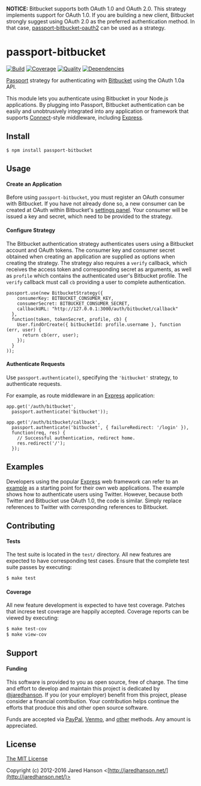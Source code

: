 **NOTICE:** Bitbucket supports both OAuth 1.0 and OAuth 2.0. This strategy
implements support for OAuth 1.0.  If you are building a new client, Bitbucket
strongly suggest using OAuth 2.0 as the preferred authentication method.  In
that case, [passport-bitbucket-oauth2](https://github.com/bithound/passport-bitbucket-oauth2)
can be used as a strategy.


# passport-bitbucket

[![Build](https://img.shields.io/travis/jaredhanson/passport-bitbucket.svg)](https://travis-ci.org/jaredhanson/passport-bitbucket)
[![Coverage](https://img.shields.io/coveralls/jaredhanson/passport-bitbucket.svg)](https://coveralls.io/r/jaredhanson/passport-bitbucket)
[![Quality](https://img.shields.io/codeclimate/github/jaredhanson/passport-bitbucket.svg?label=quality)](https://codeclimate.com/github/jaredhanson/passport-bitbucket)
[![Dependencies](https://img.shields.io/david/jaredhanson/passport-bitbucket.svg)](https://david-dm.org/jaredhanson/passport-bitbucket)


[Passport](https://github.com/jaredhanson/passport) strategy for authenticating
with [Bitbucket](https://bitbucket.org/) using the OAuth 1.0a API.

This module lets you authenticate using Bitbucket in your Node.js applications.
By plugging into Passport, Bitbucket authentication can be easily and
unobtrusively integrated into any application or framework that supports
[Connect](http://www.senchalabs.org/connect/)-style middleware, including
[Express](http://expressjs.com/).

## Install

    $ npm install passport-bitbucket

## Usage

#### Create an Application

Before using `passport-bitbucket`, you must register an OAuth consumer with
Bitbucket. If you have not already done so, a new consumer can be created at
OAuth within Bitbucket's [settings panel](https://bitbucket.org/account/).
Your consumer will be issued a key and secret, which need to be provided to the
strategy.

#### Configure Strategy

The Bitbucket authentication strategy authenticates users using a Bitbucket
account and OAuth tokens.  The consumer key and consumer secret obtained when
creating an application are supplied as options when creating the strategy.  The
strategy also requires a `verify` callback, which receives the access token and
corresponding secret as arguments, as well as `profile` which contains the
authenticated user's Bitbucket profile.   The `verify` callback must call `cb`
providing a user to complete authentication.

    passport.use(new BitbucketStrategy({
        consumerKey: BITBUCKET_CONSUMER_KEY,
        consumerSecret: BITBUCKET_CONSUMER_SECRET,
        callbackURL: "http://127.0.0.1:3000/auth/bitbucket/callback"
      },
      function(token, tokenSecret, profile, cb) {
        User.findOrCreate({ bitbucketId: profile.username }, function (err, user) {
          return cb(err, user);
        });
      }
    ));

#### Authenticate Requests

Use `passport.authenticate()`, specifying the `'bitbucket'` strategy, to
authenticate requests.

For example, as route middleware in an [Express](http://expressjs.com/)
application:

    app.get('/auth/bitbucket',
      passport.authenticate('bitbucket'));

    app.get('/auth/bitbucket/callback', 
      passport.authenticate('bitbucket', { failureRedirect: '/login' }),
      function(req, res) {
        // Successful authentication, redirect home.
        res.redirect('/');
      });

## Examples

Developers using the popular [Express](http://expressjs.com/) web framework can
refer to an [example](https://github.com/passport/express-4.x-twitter-example)
as a starting point for their own web applications.  The example shows how to
authenticate users using Twitter.  However, because both Twitter and Bitbucket
use OAuth 1.0, the code is similar.  Simply replace references to Twitter with
corresponding references to Bitbucket.

## Contributing

#### Tests

The test suite is located in the `test/` directory.  All new features are
expected to have corresponding test cases.  Ensure that the complete test suite
passes by executing:

```bash
$ make test
```

#### Coverage

All new feature development is expected to have test coverage.  Patches that
increse test coverage are happily accepted.  Coverage reports can be viewed by
executing:

```bash
$ make test-cov
$ make view-cov
```

## Support

#### Funding

This software is provided to you as open source, free of charge.  The time and
effort to develop and maintain this project is dedicated by [@jaredhanson](https://github.com/jaredhanson).
If you (or your employer) benefit from this project, please consider a financial
contribution.  Your contribution helps continue the efforts that produce this
and other open source software.

Funds are accepted via [PayPal](https://paypal.me/jaredhanson), [Venmo](https://venmo.com/jaredhanson),
and [other](http://jaredhanson.net/pay) methods.  Any amount is appreciated.

## License

[The MIT License](http://opensource.org/licenses/MIT)

Copyright (c) 2012-2016 Jared Hanson <[http://jaredhanson.net/](http://jaredhanson.net/)>
